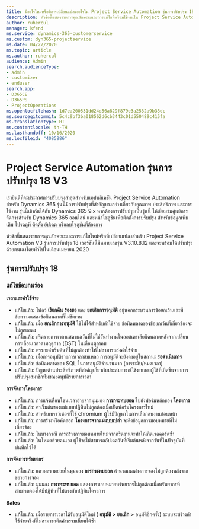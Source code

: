 ```yaml
---
title: มีอะไรใหม่หรือมีการเปลี่ยนแปลงอะไรใน Project Service Automation รุ่นการปรับปรุง 18 V3
description: หัวข้อนี้แสดงรายการคุณลักษณะและการแก้ไขที่พร้อมใช้งานใน Project Service Automation รุ่นการปรับปรุง 18 V3
author: ruhercul
manager: kfend
ms.service: dynamics-365-customerservice
ms.custom: dyn365-projectservice
ms.date: 04/27/2020
ms.topic: article
ms.author: ruhercul
audience: Admin
search.audienceType:
- admin
- customizer
- enduser
search.app:
- D365CE
- D365PS
- ProjectOperations
ms.openlocfilehash: 1d7ea200531dd24d56a829f879e3a2532a9b38dc
ms.sourcegitcommit: 5c4c9bf3ba018562d6cb3443c01d550489c415fa
ms.translationtype: HT
ms.contentlocale: th-TH
ms.lasthandoff: 10/16/2020
ms.locfileid: "4085886"
---
```

# <a name="project-service-automation-update-release-18-v3"></a>Project Service Automation รุ่นการปรับปรุง 18 V3

เรายินดีที่จะประกาศการปรับปรุงล่าสุดสำหรับแอปพลิเคชัน Project Service Automation สำหรับ Dynamics 365 รุ่นนี้มีการปรับปรุงที่สำคัญบางอย่างเกี่ยวกับคุณภาพ ประสิทธิภาพ และการใช้งาน รุ่นนี้เข้ากันได้กับ Dynamics 365 9.x หากต้องการปรับปรุงเป็นรุ่นนี้ ให้เยี่ยมชมศูนย์การจัดการสำหรับ Dynamics 365 ออนไลน์ และหน้าโซลูชันเพื่อติดตั้งการปรับปรุง สำหรับข้อมูลเพิ่มเติม โปรดดูที่ [ติดตั้ง อัปเดต หรือลบโซลูชันที่ต้องการ](https://docs.microsoft.com/power-platform/admin/install-remove-preferred-solution)

หัวข้อนี้แสดงรายการคุณลักษณะและการแก้ไขใหม่หรือที่เปลี่ยนแปลงสำหรับ Project Service Automation V3 รุ่นการปรับปรุง 18 เวอร์ชันนี้มีหมายเลขรุ่น V3.10.8.12 และจะพร้อมให้ปรับปรุงด้วยตนเองโดยทั่วไปในเดือนเมษายน 2020

## <a name="update-release-18"></a>รุ่นการปรับปรุง 18

### <a name="bug-fixes"></a>แก้ไขข้อบกพร่อง

**เวลาและค่าใช้จ่าย**

- แก้ไขแล้ว: โฟลว์ **เรียกคืน** **ร้องขอ** และ **ยกเลิกการอนุมัติ** อยู่นอกกระบวนการข้อยกเว้นและมีข้อความแสดงข้อผิดพลาดที่ไม่ชัดเจน
- แก้ไขแล้ว: เมื่อ **ยกเลิกการอนุมัติ** ใช้ไม่ได้สำหรับค่าใช้จ่าย ข้อผิดพลาดของข้อยกเว้นที่เกี่ยวข้องจะไม่ถูกแสดง
- แก้ไขแล้ว: กริดรายการเวลาแสดงผลวันที่ไม่ใช่วันทำงานในออสเตรเลียผิดพลาดหลังจากเปลี่ยนการเลื่อนเวลาตามฤดูกาล (DST) ในเดือนตุลาคม
- แก้ไขแล้ว: ตรรกะค่าเริ่มต้นที่ไม่ถูกต้องทำให้ไม่สามารถส่งค่าใช้จ่าย
- แก้ไขแล้ว: เมื่อการอนุมัติรายการเวลาล้มเหลว การอนุมัติจะยังคงอยู่ในสถานะ **รอดำเนินการ**
- แก้ไขแล้ว: ข้อผิดพลาดของ SQL ในการอนุมัติจำนวนมาก (การระงับ/หมดเวลา)
- แก้ไขแล้ว: ปัญหาด้านประสิทธิภาพที่สำคัญเกี่ยวกับประสบการณ์ใช้งานของผู้ใช้ที่เกิดขึ้นจากการปรับปรุงสมาชิกทีมขณะอนุมัติรายการเวลา

**การจัดการโครงการ**

- แก้ไขแล้ว: การแจ้งเตือนโซนเวลาย้ายจากมุมมอง **การกระทบยอด** ไปยังฟอร์มหลักของ **โครงการ**
- แก้ไขแล้ว: ค่าเริ่มต้นของแม่แบบปฏิทินไม่ถูกต้องเมื่อเปิดฟอร์มโครงการใหม่
- แก้ไขแล้ว: สำหรับเบราว์เซอร์ที่ใช้ chromium ผู้ใช้มีปัญหาในการเลือกลบงานก่อนหน้า
- แก้ไขแล้ว: การสร้างหรือคัดลอก **โครงการจากแม่แบบเปล่า** จะดึงข้อมูลการมอบหมายที่ไม่เกี่ยวข้อง
- แก้ไขแล้ว: ในบางกรณี การสร้างการมอบหมายใหม่จากกริดงานจะทำให้เกิดเรดคอร์ดซ้ำ
- แก้ไขแล้ว: ในโหมดด้วยตนเอง ผู้ใช้จะไม่สามารถอัปเดตวันที่เริ่มต้นหลังจากวันที่ในปัจจุบันที่บันทึกไว้ได้

**การจัดการทรัพยากร**

- แก้ไขแล้ว: แถวผลรวมย่อยในมุมมอง **การกระทบยอด** คำนวณผลต่างการจองไม่ถูกต้องหลังจากขยายการจอง
- แก้ไขแล้ว: มุมมอง **การกระทบยอด** แสดงการมอบหมายทรัพยากรไม่ถูกต้องเมื่อทรัพยากรที่สามารถจองได้มีปฏิทินที่ไม่ตรงกับปฏิทินโครงการ

**Sales**

- แก้ไขแล้ว: เมื่อรายการเวลาได้รับอนุมัติใหม่ ( **อนุมัติ > ยกเลิก >** อนุมัติอีกครั้ง) ระบบจะสร้างค่าใช้จ่ายจริงที่ไม่สามารถคิดค่าธรรมเนียมได้ซ้ำ
